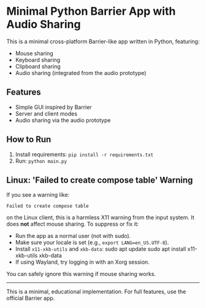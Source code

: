 # Minimal Python Barrier App with Audio Sharing

This is a minimal cross-platform Barrier-like app written in Python, featuring:
- Mouse sharing
- Keyboard sharing
- Clipboard sharing
- Audio sharing (integrated from the audio prototype)

## Features
- Simple GUI inspired by Barrier
- Server and client modes
- Audio sharing via the audio prototype

## How to Run
1. Install requirements: `pip install -r requirements.txt`
2. Run: `python main.py`

## Linux: 'Failed to create compose table' Warning
If you see a warning like:

    Failed to create compose table

on the Linux client, this is a harmless X11 warning from the input system. It does **not** affect mouse sharing. To suppress or fix it:
- Run the app as a normal user (not with sudo).
- Make sure your locale is set (e.g., `export LANG=en_US.UTF-8`).
- Install `x11-xkb-utils` and `xkb-data`:
  sudo apt update
  sudo apt install x11-xkb-utils xkb-data
- If using Wayland, try logging in with an Xorg session.

You can safely ignore this warning if mouse sharing works.

---

This is a minimal, educational implementation. For full features, use the official Barrier app. 